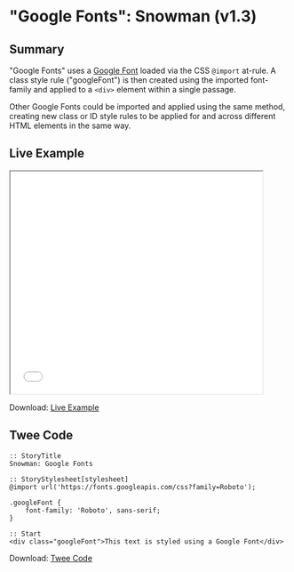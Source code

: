 # "Google Fonts": Snowman (v1.3)

## Summary

"Google Fonts" uses a [Google Font](https://fonts.google.com/) loaded via the CSS ```@import``` at-rule. A class style rule ("googleFont") is then created using the imported font-family and applied to a ```<div>``` element within a single passage. 

Other Google Fonts could be imported and applied using the same method, creating new class or ID style rules to be applied for and across different HTML elements in the same way.

## Live Example

<section>
<iframe src="snowman_googlefonts_example.html" height=400 width=90%></iframe>


Download: <a href="snowman_googlefonts_example.html" target="_blank">Live Example</a>
</section>

## Twee Code

```
:: StoryTitle
Snowman: Google Fonts

:: StoryStylesheet[stylesheet]
@import url('https://fonts.googleapis.com/css?family=Roboto');

.googleFont {
	font-family: 'Roboto', sans-serif; 
}

:: Start
<div class="googleFont">This text is styled using a Google Font</div>

```

Download: <a href="snowman_googlefonts_twee.txt" target="_blank">Twee Code</a>
